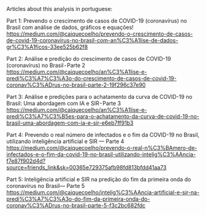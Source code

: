 Articles about this analysis in portuguese:

Part 1: Prevendo o crescimento de casos de COVID-19 (coronavírus) no Brasil com análise de dados, gráficos e equações!
https://medium.com/@caiquecoelho/prevendo-o-crescimento-de-casos-de-covid-19-coronavirus-no-brasil-com-an%C3%A1lise-de-dados-gr%C3%A1ficos-33ee525b62f8

Part 2: Análise e predição do crescimento de casos de COVID-19 (coronavírus) no Brasil - Parte 2
https://medium.com/@caiquecoelho/an%C3%A1lise-e-predi%C3%A7%C3%A3o-do-crescimento-de-casos-de-covid-19-coronav%C3%ADrus-no-brasil-parte-2-19f296c37e90

Part 3: Análise e predições para o achatamento da curva de COVID-19 no Brasil: Uma abordagem com IA e SIR - Parte 3
https://medium.com/@caiquecoelho/an%C3%A1lise-e-predi%C3%A7%C3%B5es-para-o-achatamento-da-curva-de-covid-19-no-brasil-uma-abordagem-com-ia-e-sir-e6eb7ff91b3

Part 4: Prevendo o real número de infectados e o fim da COVID-19 no Brasil, utilizando inteligência artificial e SIR — Parte 4
https://medium.com/@caiquecoelho/prevendo-o-real-n%C3%BAmero-de-infectados-e-o-fim-da-covid-19-no-brasil-utilizando-intelig%C3%AAncia-f7e87f902d4d?source=friends_link&sk=00365e729375afb98fd813bfdd41aa73

Part 5: Inteligência artificial e SIR na predição do fim da primeira onda do coronavírus no Brasil— Parte 5
https://medium.com/@caiquecoelho/intelig%C3%AAncia-artificial-e-sir-na-predi%C3%A7%C3%A3o-do-fim-da-primeira-onda-do-coronav%C3%ADrus-no-brasil-parte-5-f3c2bc682fdc
